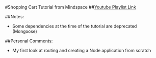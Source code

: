 #Shopping Cart Tutorial from Mindspace
##[Youtube Playlist Link](https://www.youtube.com/watch?v=56TizEw2LgI&list=PL55RiY5tL51rajp7Xr_zk-fCFtzdlGKUp)

##Notes:
 - Some dependencies at the time of the tutorial are deprecated (Mongoose)

##Personal Comments:
 - My first look at routing and creating a Node application from scratch